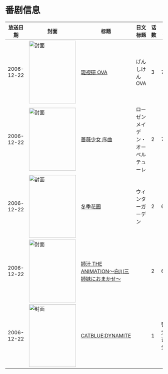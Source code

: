# 番剧信息

|放送日期|封面|标题|日文标题|话数|评分|评分人数|
|---|---|---|---|---|---|---|
|2006-12-22|<img src="//lain.bgm.tv/pic/cover/c/b2/4d/1220_DIeUM.jpg" alt="封面" style="width:150px;height:200px;object-fit:cover;">|[现视研 OVA](https://bangumi.tv/subject/1220)|げんしけん OVA|3|7.5|1586人评分|
|2006-12-22|<img src="//lain.bgm.tv/pic/cover/c/b1/05/5365_ZRtBk.jpg" alt="封面" style="width:150px;height:200px;object-fit:cover;">|[蔷薇少女 序曲](https://bangumi.tv/subject/5365)|ローゼンメイデン・オーベルテューレ|2|7.2|1469人评分|
|2006-12-22|<img src="//lain.bgm.tv/pic/cover/c/03/e4/8590_g5IGh.jpg" alt="封面" style="width:150px;height:200px;object-fit:cover;">|[冬季花园](https://bangumi.tv/subject/8590)|ウィンターガーデン|2|6.2|179人评分|
|2006-12-22|<img src="/img/no_icon_subject.png" alt="封面" style="width:150px;height:200px;object-fit:cover;">|[姉汁 THE ANIMATION～白川三姉妹におまかせ～](https://bangumi.tv/subject/53803)||2|6.3|361人评分|
|2006-12-22|<img src="//lain.bgm.tv/pic/cover/c/55/a6/114201_CLvCO.jpg" alt="封面" style="width:150px;height:200px;object-fit:cover;">|[CATBLUE:DYNAMITE](https://bangumi.tv/subject/114201)||1|暂无评分|少于10人评分|
